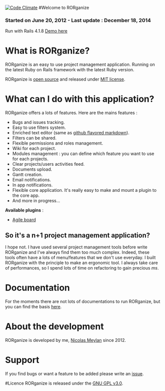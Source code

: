 [![Code Climate](https://codeclimate.com/github/nmeylan/RORganize/badges/gpa.svg)](https://codeclimate.com/github/nmeylan/RORganize)
#Welcome to RORganize
### Started on June 20, 2012 - Last update : December 18, 2014

Run with Rails 4.1.8
[Demo here](http://demo.rorganize.org/)
# What is RORganize?

RORganize is an easy to use project management application. Running on the latest Ruby on Rails framework with the latest Ruby version.

RORganize is [open source](https://github.com/nmeylan/RORganize) and released under [MIT license](http://choosealicense.com/licenses/mit/).

# What can I do with this application?

RORganize offers a lots of features. Here are the mains features : 

*   Bugs and issues tracking.
*   Easy to use filters system.
*   Enriched text editor (same as [github flavored markdown](https://help.github.com/articles/github-flavored-markdown)).
*   Filters can be shared.
*   Flexible permissions and roles management.
*   Wiki for each project.
*   Modules management : you can define which feature you want to use for each projects.
*   Clear projects/users activities feed.
*   Documents upload.
*   Gantt creation.
*   Email notifications.
*   In app notifications.
*   Flexible core application. It's really easy to make and mount a plugin to the core app.
*   And more in progress...

**Available plugins** :
* [Agile board](https://github.com/nmeylan/RORganize-Plugin-Agile-Board) 

## So it's a n+1 project management application?
I hope not. I have used several project management tools before write RORganize and I've always find them too much complex. Indeed, these tools often have a lots of menu/features that we don't use everyday.
I built RORganize with the principle to make an ergonomic tool. I always take care of performances, so I spend lots of time on refactoring to gain precious _ms_.

# Documentation

For the moments there are not lots of documentations to run RORganize, but you can find the basis [here](https://github.com/nmeylan/RORganize/wiki).

# About the development

RORganize is developed by me, [Nicolas Meylan](https://github.com/nmeylan) since 2012. 

# Support

If you find bugs or want a feature to be added please write an [issue](https://github.com/nmeylan/RORganize/issues/new). 

#Licence
RORganize is released under the [GNU GPL v3.0](http://choosealicense.com/licenses/gpl-3.0/).
